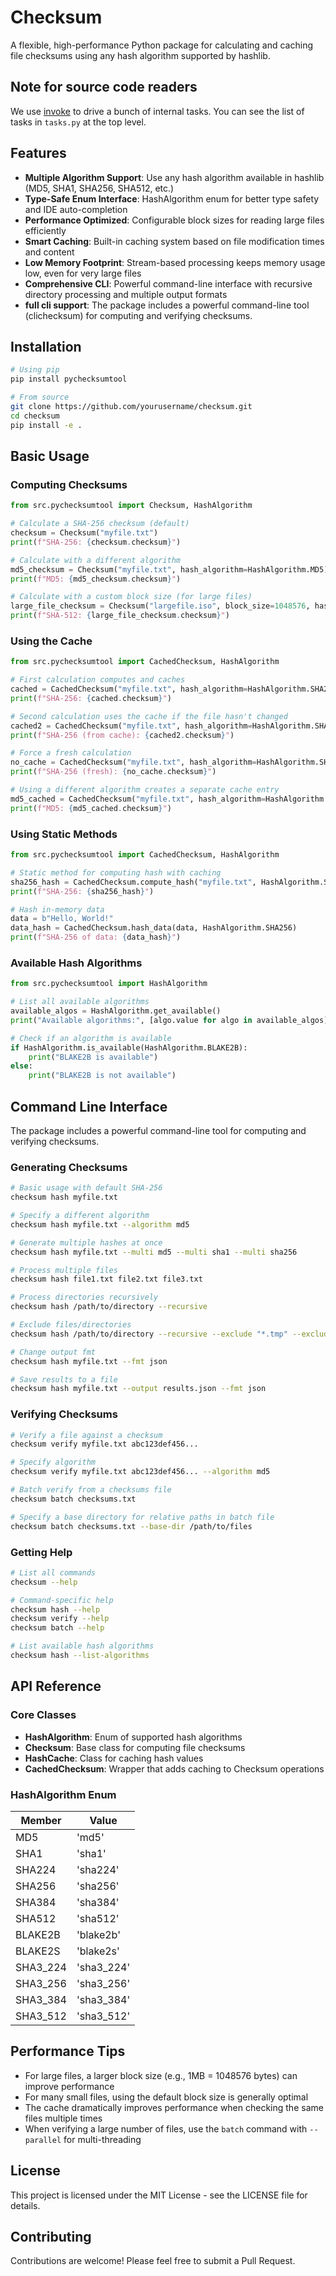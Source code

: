 # Checksum

A flexible, high-performance Python package for calculating and caching file checksums using any hash algorithm supported by hashlib.

## Note for source code readers
We use [invoke](https://docs.pyinvoke.org/en/stable/) to drive a bunch of internal tasks. 
You can see the list of tasks in `tasks.py` at the top level. 

## Features

- **Multiple Algorithm Support**: Use any hash algorithm available in hashlib (MD5, SHA1, SHA256, SHA512, etc.)
- **Type-Safe Enum Interface**: HashAlgorithm enum for better type safety and IDE auto-completion
- **Performance Optimized**: Configurable block sizes for reading large files efficiently
- **Smart Caching**: Built-in caching system based on file modification times and content
- **Low Memory Footprint**: Stream-based processing keeps memory usage low, even for very large files
- **Comprehensive CLI**: Powerful command-line interface with recursive directory processing and multiple output formats
- **full cli support**: The package includes a powerful command-line tool (clichecksum) for computing and verifying checksums.
## Installation

```bash
# Using pip
pip install pychecksumtool

# From source
git clone https://github.com/yourusername/checksum.git
cd checksum
pip install -e .
```

## Basic Usage

### Computing Checksums

```python
from src.pychecksumtool import Checksum, HashAlgorithm

# Calculate a SHA-256 checksum (default)
checksum = Checksum("myfile.txt")
print(f"SHA-256: {checksum.checksum}")

# Calculate with a different algorithm
md5_checksum = Checksum("myfile.txt", hash_algorithm=HashAlgorithm.MD5)
print(f"MD5: {md5_checksum.checksum}")

# Calculate with a custom block size (for large files)
large_file_checksum = Checksum("largefile.iso", block_size=1048576, hash_algorithm=HashAlgorithm.SHA512)
print(f"SHA-512: {large_file_checksum.checksum}")
```

### Using the Cache

```python
from src.pychecksumtool import CachedChecksum, HashAlgorithm

# First calculation computes and caches
cached = CachedChecksum("myfile.txt", hash_algorithm=HashAlgorithm.SHA256)
print(f"SHA-256: {cached.checksum}")

# Second calculation uses the cache if the file hasn't changed
cached2 = CachedChecksum("myfile.txt", hash_algorithm=HashAlgorithm.SHA256)
print(f"SHA-256 (from cache): {cached2.checksum}")

# Force a fresh calculation
no_cache = CachedChecksum("myfile.txt", hash_algorithm=HashAlgorithm.SHA256, use_cache=False)
print(f"SHA-256 (fresh): {no_cache.checksum}")

# Using a different algorithm creates a separate cache entry
md5_cached = CachedChecksum("myfile.txt", hash_algorithm=HashAlgorithm.MD5)
print(f"MD5: {md5_cached.checksum}")
```

### Using Static Methods

```python
from src.pychecksumtool import CachedChecksum, HashAlgorithm

# Static method for computing hash with caching
sha256_hash = CachedChecksum.compute_hash("myfile.txt", HashAlgorithm.SHA256)
print(f"SHA-256: {sha256_hash}")

# Hash in-memory data
data = b"Hello, World!"
data_hash = CachedChecksum.hash_data(data, HashAlgorithm.SHA256)
print(f"SHA-256 of data: {data_hash}")
```

### Available Hash Algorithms

```python
from src.pychecksumtool import HashAlgorithm

# List all available algorithms
available_algos = HashAlgorithm.get_available()
print("Available algorithms:", [algo.value for algo in available_algos])

# Check if an algorithm is available
if HashAlgorithm.is_available(HashAlgorithm.BLAKE2B):
    print("BLAKE2B is available")
else:
    print("BLAKE2B is not available")
```

## Command Line Interface

The package includes a powerful command-line tool for computing and verifying checksums.

### Generating Checksums

```bash
# Basic usage with default SHA-256
checksum hash myfile.txt

# Specify a different algorithm
checksum hash myfile.txt --algorithm md5

# Generate multiple hashes at once
checksum hash myfile.txt --multi md5 --multi sha1 --multi sha256

# Process multiple files
checksum hash file1.txt file2.txt file3.txt

# Process directories recursively
checksum hash /path/to/directory --recursive

# Exclude files/directories
checksum hash /path/to/directory --recursive --exclude "*.tmp" --exclude "*cache*"

# Change output fmt
checksum hash myfile.txt --fmt json

# Save results to a file
checksum hash myfile.txt --output results.json --fmt json
```

### Verifying Checksums

```bash
# Verify a file against a checksum
checksum verify myfile.txt abc123def456...

# Specify algorithm
checksum verify myfile.txt abc123def456... --algorithm md5

# Batch verify from a checksums file
checksum batch checksums.txt

# Specify a base directory for relative paths in batch file
checksum batch checksums.txt --base-dir /path/to/files
```

### Getting Help

```bash
# List all commands
checksum --help

# Command-specific help
checksum hash --help
checksum verify --help
checksum batch --help

# List available hash algorithms
checksum hash --list-algorithms
```

## API Reference

### Core Classes

- **HashAlgorithm**: Enum of supported hash algorithms
- **Checksum**: Base class for computing file checksums
- **HashCache**: Class for caching hash values
- **CachedChecksum**: Wrapper that adds caching to Checksum operations

### HashAlgorithm Enum

| Member   | Value     |
|----------|-----------|
| MD5      | 'md5'     |
| SHA1     | 'sha1'    |
| SHA224   | 'sha224'  |
| SHA256   | 'sha256'  |
| SHA384   | 'sha384'  |
| SHA512   | 'sha512'  |
| BLAKE2B  | 'blake2b' |
| BLAKE2S  | 'blake2s' |
| SHA3_224 | 'sha3_224'|
| SHA3_256 | 'sha3_256'|
| SHA3_384 | 'sha3_384'|
| SHA3_512 | 'sha3_512'|

## Performance Tips

- For large files, a larger block size (e.g., 1MB = 1048576 bytes) can improve performance
- For many small files, using the default block size is generally optimal
- The cache dramatically improves performance when checking the same files multiple times
- When verifying a large number of files, use the `batch` command with `--parallel` for multi-threading

## License

This project is licensed under the MIT License - see the LICENSE file for details.

## Contributing

Contributions are welcome! Please feel free to submit a Pull Request.